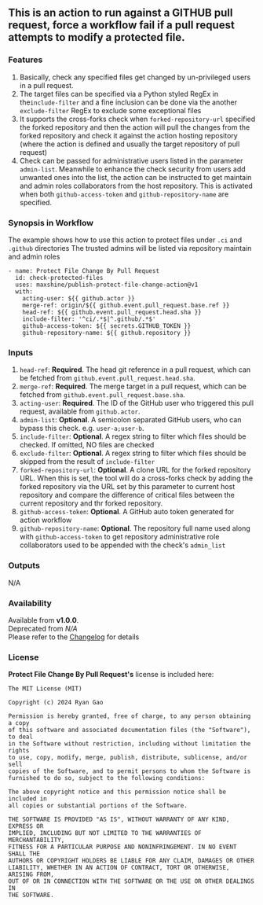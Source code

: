 ## This is an action to run against a GITHUB pull request, force a workflow fail if a pull request attempts to modify a protected file.

### Features
1. Basically, check any specified files get changed by un-privileged users in a pull request.
2. The target files can be specified via a Python styled RegEx in the`include-filter` and
   a fine inclusion can be done via the another `exclude-filter` RegEx to exclude some exceptional files
3. It supports the cross-forks check when `forked-repository-url` specified the forked repository and
   then the action will pull the changes from the forked repository and check it against the action
   hosting repository (where the action is defined and usually the target repository of pull request)
4. Check can be passed for administrative users listed in the parameter `admin-list`. Meanwhile
   to enhance the check security from users add unwanted ones into the list, the action can be
   instructed to get maintain and admin roles collaborators from the host repository. This is activated
   when both `github-access-token` and `github-repository-name` are specified.

### Synopsis in Workflow
The example shows how to use this action to protect files under `.ci` and `.github` directories
The trusted admins will be listed via repository maintain and admin roles
```
- name: Protect File Change By Pull Request
  id: check-protected-files
  uses: maxshine/publish-protect-file-change-action@v1
  with:
    acting-user: ${{ github.actor }}
    merge-ref: origin/${{ github.event.pull_request.base.ref }}
    head-ref: ${{ github.event.pull_request.head.sha }}
    include-filter: '^ci/.*$|^.github/.*$'
    github-access-token: ${{ secrets.GITHUB_TOKEN }}
    github-repository-name: ${{ github.repository }}
```

### Inputs
1. `head-ref`: **Required**. The head git reference in a pull request, which can be fetched from `github.event.pull_request.head.sha`. 
2. `merge-ref`: **Required**. The merge target in a pull request, which can be fetched from `github.event.pull_request.base.sha`.
3. `acting-user`: **Required**. The ID of the GitHub user who triggered this pull request, available from `github.actor`.
4. `admin-list`: **Optional**. A semicolon separated GitHub users, who can bypass this check. e.g. `user-a;user-b`.
5. `include-filter`: **Optional**. A regex string to filter which files should be checked. If omitted, NO files are checked
6. `exclude-filter`: **Optional**. A regex string to filter which files should be skipped from the result of `include-filter`
7. `forked-repository-url`: **Optional**. A clone URL for the forked repository URL. When this is set, the tool will do a 
cross-forks check by adding the forked repository via the URL set by this parameter to current host repository and compare
the difference of critical files between the current repository and thr forked repository.
8. `github-access-token`: **Optional**. A GitHub auto token generated for action workflow 
9. `github-repository-name`: **Optional**. The repository full name used along with `github-access-token` to get repository
administrative role collaborators used to be appended with the check's `admin_list`


### Outputs
N/A


### Availability
Available from **v1.0.0**.   
Deprecated from *N/A*  
Please refer to the [Changelog](CHANGELOG.md) for details

### License

**Protect File Change By Pull Request's** license is included here:

```
The MIT License (MIT)

Copyright (c) 2024 Ryan Gao

Permission is hereby granted, free of charge, to any person obtaining a copy
of this software and associated documentation files (the "Software"), to deal
in the Software without restriction, including without limitation the rights
to use, copy, modify, merge, publish, distribute, sublicense, and/or sell
copies of the Software, and to permit persons to whom the Software is
furnished to do so, subject to the following conditions:

The above copyright notice and this permission notice shall be included in
all copies or substantial portions of the Software.

THE SOFTWARE IS PROVIDED "AS IS", WITHOUT WARRANTY OF ANY KIND, EXPRESS OR
IMPLIED, INCLUDING BUT NOT LIMITED TO THE WARRANTIES OF MERCHANTABILITY,
FITNESS FOR A PARTICULAR PURPOSE AND NONINFRINGEMENT. IN NO EVENT SHALL THE
AUTHORS OR COPYRIGHT HOLDERS BE LIABLE FOR ANY CLAIM, DAMAGES OR OTHER
LIABILITY, WHETHER IN AN ACTION OF CONTRACT, TORT OR OTHERWISE, ARISING FROM,
OUT OF OR IN CONNECTION WITH THE SOFTWARE OR THE USE OR OTHER DEALINGS IN
THE SOFTWARE.
```
